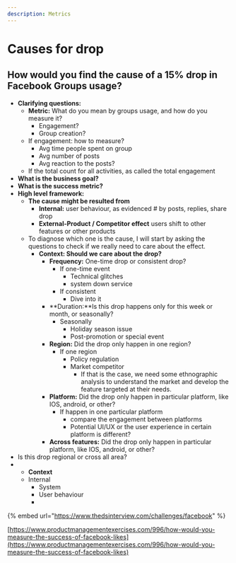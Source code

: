 ```yaml
---
description: Metrics
---
```


# Causes for drop

## How would you find the cause of a 15% drop in Facebook Groups usage?

* **Clarifying questions:** 
  * **Metric:** What do you mean by groups usage, and how do you measure it? 
    * Engagement?
    * Group creation?
  * If engagement: how to measure?
    * Avg time people spent on group
    * Avg number of posts
    * Avg reaction to the posts?
  * If the total count for all activities, as called the total engagement
* **What is the business goal?** 
* **What is the success metric?** 
* **High level framework:**
  * **The cause might be resulted from** 
    * **Internal:** user behaviour, as evidenced \# by posts, replies, share drop 
    * **External-Product / Competitor effect** users shift to other features or other products 
  * To diagnose which one is the cause, I will start by asking the questions to check if we really need to care about the effect.  
    * **Context: Should we care about the drop?** 
      * **Frequency:** One-time drop or consistent drop?
        * If one-time event 
          * Technical glitches 
          * system down service 
        * If consistent
          * Dive into it 
      * **Duration:**Is this drop happens only for this week or month, or seasonally? 
        * Seasonally
          * Holiday season issue
          * Post-promotion or special event 
      * **Region:** Did the drop only happen in one region? 
        * If one region
          * Policy regulation 
          * Market competitor 
            * If that is the case, we need some ethnographic analysis to understand the market and develop the feature targeted at their needs. 
      * **Platform:** Did the drop only happen in particular platform, like IOS, android, or other?
        * If happen in one particular platform
          * compare the engagement between platforms
          * Potential UI/UX or the user experience in certain platform is different?
      * **Across features:** Did the drop only happen in particular platform, like IOS, android, or other?
* Is this drop regional or cross all area?
* * **Context**
  * Internal
    * System
    * User behaviour
    * 

{% embed url="https://www.thedsinterview.com/challenges/facebook" %}

[https://www.productmanagementexercises.com/996/how-would-you-measure-the-success-of-facebook-likes](https://www.productmanagementexercises.com/996/how-would-you-measure-the-success-of-facebook-likes)

